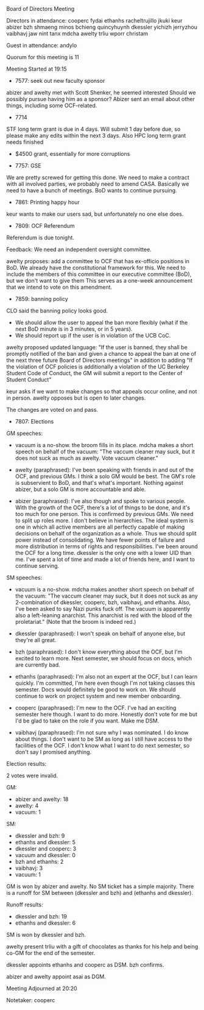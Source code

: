 Board of Directors Meeting

Directors in attendance:
cooperc
fydai
ethanhs
racheltrujillo
jkuki
keur
abizer
bzh
shmaeng
minos
bchieng
quincyhuynh
dkessler
yichizh
jerryzhou
vaibhavj
jaw
nint
tanx
mdcha
awelty
trliu
wporr
christam

Guest in attendance:
andylo

Quorum for this meeting is 11

Meeting Started at 19:15

* 7577: seek out new faculty sponsor

abizer and awelty met with Scott Shenker, he seemed interested
Should we possibly pursue having him as a sponsor?
Abizer sent an email about other things, including some OCF-related.

* 7714

STF long term grant is due in 4 days.
Will submit 1 day before due, so please make any edits within the
next 3 days.
Also HPC long term grant needs finished
- $4500 grant, essentially for more corruptions

* 7757: GSE

We are pretty screwed for getting this done. We need to make a
contract with all involved parties, we probably need to amend
CASA. Basically we need to have a bunch of meetings. BoD wants to continue pursuing.

* 7861: Printing happy hour

keur wants to make our users sad, but unfortunately no one else does.

* 7809: OCF Referendum

Referendum is due tonight.

Feedback: We need an independent oversight committee.

awelty proposes: add a committee to OCF that has ex-officio positions
in BoD. We already have the constitutional framework for this. We need
to include the members of this committee in our executive committee
(BoD), but we don't want to give them  This serves as a one-week
announcement that we intend to vote on this amendment.

* 7859: banning policy

CLO said the banning policy looks good.
- We should allow the user to appeal the ban more flexibly (what if
  the next BoD minute is in 3 minutes, or in 5 years).
- We should report up if the user is in violation of the UCB CoC.

awelty proposed updated language:
"If the user is banned, they shall be promptly notified of the ban and
given a chance to appeal the ban at one of the next three future Board
of Directors meetings\" in addition to adding \"If the violation of
OCF policies is additionally a violation of the UC Berkeley Student
Code of Conduct, the GM will submit a report to the Center of Student
Conduct"

keur asks if we want to make changes so that appeals occur online, and
not in person. awelty opposes but is open to later changes.

The changes are voted on and pass.

* 7807: Elections

GM speeches:

- vacuum is a no-show. the broom fills in its place. mdcha makes a
  short speech on behalf of the vacuum: "The vaccum cleaner may suck,
  but it does not suck as much as awelty. Vote vacuum cleaner."

- awelty (paraphrased): I've been speaking with friends in and out of
  the OCF, and previous GMs. I think a solo GM would be best. The GM's
  role is subservient to BoD, and that's what's important. Nothing
  against abizer, but a solo GM is more accountable and able.

- abizer (paraphrased): I've also though and spoke to various
  people. With the growth of the OCF, there's a lot of things to be
  done, and it's too much for one person. This is confirmed by
  previous GMs. We need to split up roles more. I don't believe in
  hierarchies. The ideal system is one in which all active members are
  all perfectly capable of making decisions on behalf of the
  organization as a whole. Thus we should split power instead of
  consolidating. We have fewer points of failure and more distribution
  in terms of rights and responsibilities. I've been around the OCF
  for a long time. dkessler is the only one with a lower UID than
  me. I've spent a lot of time and made a lot of friends here, and I
  want to continue serving.

SM speeches:

- vacuum is a no-show. mdcha makes another short speech on behalf of
  the vacuum: "The vaccum cleaner may suck, but it does not suck as
  any 2-combination of dkessler, cooperc, bzh, vaibhavj, and
  ethanhs. Also, I've been asked to say Nazi punks fuck off. The
  vacuum is apparently also a left-leaning anarchist. This anarchist
  is red with the blood of the proletariat." (Note that the broom is indeed red.)

- dkessler (paraphrased): I won't speak on behalf of anyone else, but
  they're all great.

- bzh (paraphrased): I don't know everything about the OCF, but I'm excited to learn
  more. Next semester, we should focus on docs, which are currently
  bad.

- ethanhs (paraphrased): I'm also not an expert at the OCF, but I can learn
  quickly. I'm committed, I'm here even though I'm not taking classes
  this semester. Docs would definitely be good to work on. We should
  continue to work on project system and new member onboarding.

- cooperc (paraphrased): I'm new to the OCF. I've had an exciting semester here
  though. I want to do more. Honestly don't vote for me but I'd be
  glad to take on the role if you want. Make me DSM.

- vaibhavj (paraphrased): I'm not sure why I was nominated. I do know about
  things. I don't want to be SM as long as I still have access to the
  facilities of the OCF. I don't know what I want to do next semester,
  so don't say I promised anything.

Election results:

2 votes were invalid.

GM:
- abizer and awelty: 18
- awelty: 4
- vacuum: 1

SM:
- dkessler and bzh: 9
- ethanhs and dkessler: 5
- dkessler and cooperc: 3
- vacuum and dkessler: 0
- bzh and ethanhs: 2
- vaibhavj: 3
- vacuum: 1

GM is won by abizer and awelty. No SM ticket has a simple
majority. There is a runoff for SM between (dkessler and bzh) and
(ethanhs and dkessler).

Runoff results:
- dkessler and bzh: 19
- ethanhs and dkessler: 6

SM is won by dkessler and bzh.


awelty present trliu with a gift of chocolates as thanks for his help and being co-GM for the end of the semester.

dkessler appoints ethanhs and cooperc as DSM. bzh confirms.

abizer and awelty appoint asai as DGM.

Meeting Adjourned at 20:20

Notetaker: cooperc
